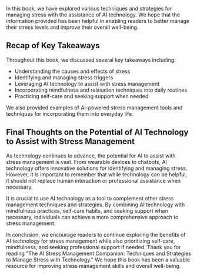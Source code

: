 
In this book, we have explored various techniques and strategies for managing stress with the assistance of AI technology. We hope that the information provided has been helpful in enabling readers to better manage their stress levels and improve their overall well-being.

Recap of Key Takeaways
----------------------

Throughout this book, we discussed several key takeaways including:

* Understanding the causes and effects of stress
* Identifying and managing stress triggers
* Leveraging AI technology to assist with stress management
* Incorporating mindfulness and relaxation techniques into daily routines
* Practicing self-care and seeking support when needed

We also provided examples of AI-powered stress management tools and techniques for incorporating them into everyday life.

Final Thoughts on the Potential of AI Technology to Assist with Stress Management
---------------------------------------------------------------------------------

As technology continues to advance, the potential for AI to assist with stress management is vast. From wearable devices to chatbots, AI technology offers innovative solutions for identifying and managing stress. However, it is important to remember that while technology can be helpful, it should not replace human interaction or professional assistance when necessary.

It is crucial to use AI technology as a tool to complement other stress management techniques and strategies. By combining AI technology with mindfulness practices, self-care habits, and seeking support when necessary, individuals can achieve a more comprehensive approach to stress management.

In conclusion, we encourage readers to continue exploring the benefits of AI technology for stress management while also prioritizing self-care, mindfulness, and seeking professional support if needed. Thank you for reading "The AI Stress Management Companion: Techniques and Strategies to Manage Stress with Technology." We hope this book has been a valuable resource for improving stress management skills and overall well-being.

